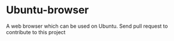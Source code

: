 # Ubuntu-browser
A web browser which can be used on Ubuntu. Send pull request to contribute to this project
